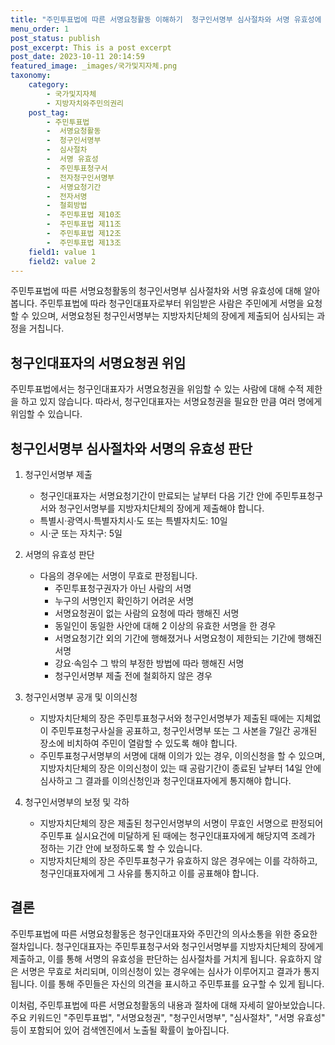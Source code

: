 ```yaml
---
title: "주민투표법에 따른 서명요청활동 이해하기  청구인서명부 심사절차와 서명 유효성에 대한 알아보기"
menu_order: 1
post_status: publish
post_excerpt: This is a post excerpt
post_date: 2023-10-11 20:14:59
featured_image: _images/국가및지자체.png
taxonomy:
    category:
        - 국가및지자체
        - 지방자치와주민의권리
    post_tag:
        - 주민투표법
        -  서명요청활동
        -  청구인서명부
        -  심사절차
        -  서명 유효성
        -  주민투표청구서
        -  전자청구인서명부
        -  서명요청기간
        -  전자서명
        -  철회방법
        -  주민투표법 제10조
        -  주민투표법 제11조
        -  주민투표법 제12조
        -  주민투표법 제13조
    field1: value 1
    field2: value 2
---
```



 주민투표법에 따른 서명요청활동의 청구인서명부 심사절차와 서명 유효성에 대해 알아봅니다. 주민투표법에 따라 청구인대표자로부터 위임받은 사람은 주민에게 서명을 요청할 수 있으며, 서명요청된 청구인서명부는 지방자치단체의 장에게 제출되어 심사되는 과정을 거칩니다.

##  청구인대표자의 서명요청권 위임

주민투표법에서는 청구인대표자가 서명요청권을 위임할 수 있는 사람에 대해 수적 제한을 하고 있지 않습니다. 따라서, 청구인대표자는 서명요청권을 필요한 만큼 여러 명에게 위임할 수 있습니다.

##  청구인서명부 심사절차와 서명의 유효성 판단

1. 청구인서명부 제출
   - 청구인대표자는 서명요청기간이 만료되는 날부터 다음 기간 안에 주민투표청구서와 청구인서명부를 지방자치단체의 장에게 제출해야 합니다.
   - 특별시·광역시·특별자치시·도 또는 특별자치도: 10일
   - 시·군 또는 자치구: 5일

2. 서명의 유효성 판단
   - 다음의 경우에는 서명이 무효로 판정됩니다.
     - 주민투표청구권자가 아닌 사람의 서명
     - 누구의 서명인지 확인하기 어려운 서명
     - 서명요청권이 없는 사람의 요청에 따라 행해진 서명
     - 동일인이 동일한 사안에 대해 2 이상의 유효한 서명을 한 경우
     - 서명요청기간 외의 기간에 행해졌거나 서명요청이 제한되는 기간에 행해진 서명
     - 강요·속임수 그 밖의 부정한 방법에 따라 행해진 서명
     - 청구인서명부 제출 전에 철회하지 않은 경우

3. 청구인서명부 공개 및 이의신청
   - 지방자치단체의 장은 주민투표청구서와 청구인서명부가 제출된 때에는 지체없이 주민투표청구사실을 공표하고, 청구인서명부 또는 그 사본을 7일간 공개된 장소에 비치하여 주민이 열람할 수 있도록 해야 합니다.
   - 주민투표청구서명부의 서명에 대해 이의가 있는 경우, 이의신청을 할 수 있으며, 지방자치단체의 장은 이의신청이 있는 때 공람기간이 종료된 날부터 14일 안에 심사하고 그 결과를 이의신청인과 청구인대표자에게 통지해야 합니다.

4. 청구인서명부의 보정 및 각하
   - 지방자치단체의 장은 제출된 청구인서명부의 서명이 무효인 서명으로 판정되어 주민투표 실시요건에 미달하게 된 때에는 청구인대표자에게 해당지역 조례가 정하는 기간 안에 보정하도록 할 수 있습니다.
   - 지방자치단체의 장은 주민투표청구가 유효하지 않은 경우에는 이를 각하하고, 청구인대표자에게 그 사유를 통지하고 이를 공표해야 합니다.

## 결론

주민투표법에 따른 서명요청활동은 청구인대표자와 주민간의 의사소통을 위한 중요한 절차입니다. 청구인대표자는 주민투표청구서와 청구인서명부를 지방자치단체의 장에게 제출하고, 이를 통해 서명의 유효성을 판단하는 심사절차를 거치게 됩니다. 유효하지 않은 서명은 무효로 처리되며, 이의신청이 있는 경우에는 심사가 이루어지고 결과가 통지됩니다. 이를 통해 주민들은 자신의 의견을 표시하고 주민투표를 요구할 수 있게 됩니다.

이처럼, 주민투표법에 따른 서명요청활동의 내용과 절차에 대해 자세히 알아보았습니다. 주요 키워드인 "주민투표법", "서명요청권", "청구인서명부", "심사절차", "서명 유효성" 등이 포함되어 있어 검색엔진에서 노출될 확률이 높아집니다.
